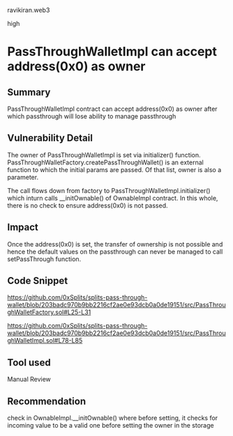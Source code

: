 ravikiran.web3

high

# PassThroughWalletImpl can accept address(0x0) as owner

## Summary
PassThroughWalletImpl contract can accept address(0x0) as owner after which passthrough will lose ability to manage passthrough

## Vulnerability Detail
The owner of PassThroughWalletImpl is set via initializer() function. PassThroughWalletFactory.createPassThroughWallet() is an external function to which the initial params are passed. Of that list, owner is also a parameter.

The call flows down from factory to PassThroughWalletImpl.initializer() which inturn calls __initOwnable() of OwnableImpl contract.
In this whole, there is no check to ensure address(0x0) is not passed.

## Impact
Once the address(0x0) is set, the transfer of ownership is not possible and hence the default values on the passthrough can never be managed to call setPassThrough function.


## Code Snippet
https://github.com/0xSplits/splits-pass-through-wallet/blob/203badc970b9bb2216cf2ae0e93dcb0a0de19151/src/PassThroughWalletFactory.sol#L25-L31

https://github.com/0xSplits/splits-pass-through-wallet/blob/203badc970b9bb2216cf2ae0e93dcb0a0de19151/src/PassThroughWalletImpl.sol#L78-L85

## Tool used

Manual Review

## Recommendation
check in OwnableImpl.__initOwnable() where before setting, it checks for incoming value to be a valid one before setting the owner in the storage
